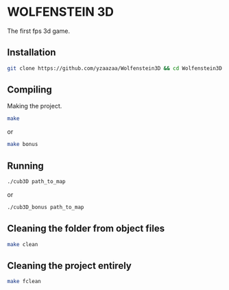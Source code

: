# WOLFENSTEIN 3D

The first fps 3d game.

## Installation

```bash
git clone https://github.com/yzaazaa/Wolfenstein3D && cd Wolfenstein3D
```

## Compiling

Making the project.

```bash
make
```

or

```bash
make bonus
```

## Running

```bash
./cub3D path_to_map
```

or

```bash
./cub3D_bonus path_to_map
```

## Cleaning the folder from object files

```bash
make clean
```

## Cleaning the project entirely

```bash
make fclean
```
